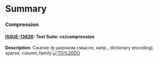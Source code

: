 # Summary

### Compression
#### [ISSUE-13626](https://github.com/ydb-platform/ydb/issues/13626): Test Suite: cs/compression
**Description**: Сжатие (в широком смысле, напр., dictionary encoding), sparse, column_family
[![TO%20DO](https://img.shields.io/badge/TO%20DO-0%2F11:0%25-rgb(224%2C%20250%2C%20227%2C1)?style=for-the-badge&logo=database&labelColor=grey)](./traceability_matrix.md#issue-13626-test-suite-cscompression)

